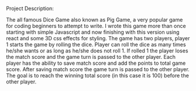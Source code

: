 Project Description:

The all famous Dice Game also known as Pig Game, a very popular game for coding beginners to attempt to write. I wrote this game more than once starting with simple Javascript and now finishing with this version using react and some 3D css effects for styling. The game has two players, player 1 starts the game by rolling the dice. Player can roll the dice as many times he/she wants or as long as he/she does not roll 1. If rolled 1 the player loses the match score and the game turn is passed to the other player. Each player has the ability to save match score and add the points to total game score. After saving match score the game turn is passed to the other player. The goal is to reach the winning total score (in this case it is 100) before the other player.
